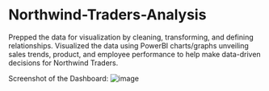 # Northwind-Traders-Analysis
Prepped the data for visualization by cleaning, transforming, and defining relationships. Visualized the data using PowerBI charts/graphs unveiling sales trends, product, and employee performance to help make data-driven decisions for Northwind Traders.

Screenshot of the Dashboard:
![image](https://github.com/ayush83040/Northwind-Traders-Analysis/assets/76944405/9e36c3ed-3881-421d-91ac-2c302c99430d)

